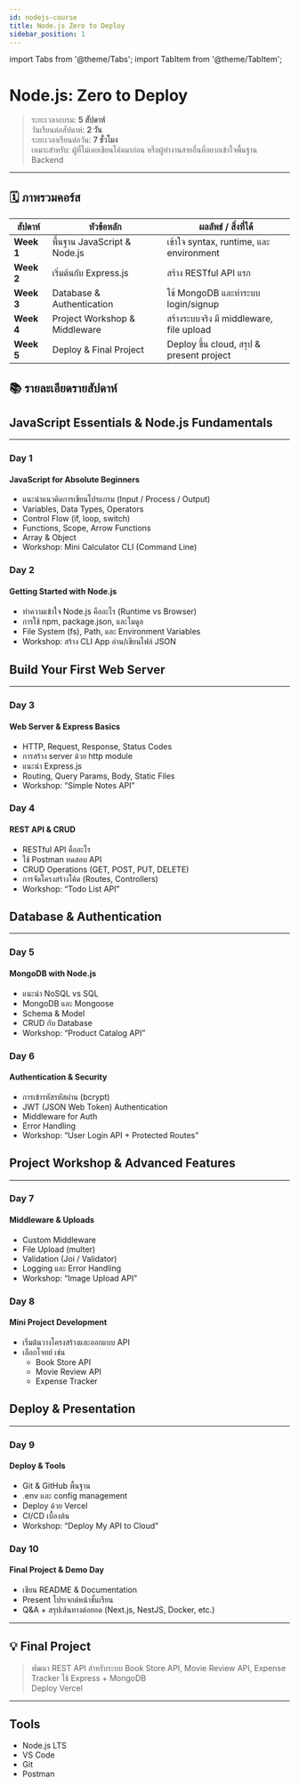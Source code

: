```yaml
---
id: nodejs-course
title: Node.js Zero to Deploy
sidebar_position: 1
---
```


import Tabs from '@theme/Tabs';
import TabItem from '@theme/TabItem';

# Node.js: Zero to Deploy

> ระยะเวลาอบรม: **5 สัปดาห์**  
> วันเรียนต่อสัปดาห์: **2 วัน**  
> ระยะเวลาเรียนต่อวัน: **7 ชั่วโมง**  
> เหมาะสำหรับ: ผู้ที่ไม่เคยเขียนโค้ดมาก่อน หรือผู้ทำงานสายอื่นที่อยากเข้าใจพื้นฐาน Backend

---

## 🗓️ ภาพรวมคอร์ส

| สัปดาห์ | หัวข้อหลัก | ผลลัพธ์ / สิ่งที่ได้ |
|----------|--------------|----------------------|
| **Week 1** | พื้นฐาน JavaScript & Node.js | เข้าใจ syntax, runtime, และ environment |
| **Week 2** | เริ่มต้นกับ Express.js | สร้าง RESTful API แรก |
| **Week 3** | Database & Authentication | ใช้ MongoDB และทำระบบ login/signup |
| **Week 4** | Project Workshop & Middleware | สร้างระบบจริง มี middleware, file upload |
| **Week 5** | Deploy & Final Project | Deploy ขึ้น cloud, สรุป & present project |


## 📚 รายละเอียดรายสัปดาห์

<Tabs>
<TabItem value="week1" label="สัปดาห์ที่ 1">

## JavaScript Essentials & Node.js Fundamentals
---
### Day 1
#### JavaScript for Absolute Beginners
- แนะนำแนวคิดการเขียนโปรแกรม (Input / Process / Output)
- Variables, Data Types, Operators
- Control Flow (if, loop, switch)
- Functions, Scope, Arrow Functions
- Array & Object
- Workshop: Mini Calculator CLI (Command Line)

### Day 2
#### Getting Started with Node.js
- ทำความเข้าใจ Node.js คืออะไร (Runtime vs Browser)
- การใช้ npm, package.json, และโมดูล
- File System (fs), Path, และ Environment Variables
- Workshop: สร้าง CLI App อ่าน/เขียนไฟล์ JSON
</TabItem>

<TabItem value="week2" label="สัปดาห์ที่ 2">

## Build Your First Web Server
---
### Day 3
#### Web Server & Express Basics

- HTTP, Request, Response, Status Codes
- การสร้าง server ด้วย http module
- แนะนำ Express.js
- Routing, Query Params, Body, Static Files
- Workshop: “Simple Notes API”

### Day 4
#### REST API & CRUD

- RESTful API คืออะไร
- ใช้ Postman ทดสอบ API
- CRUD Operations (GET, POST, PUT, DELETE)
- การจัดโครงสร้างโค้ด (Routes, Controllers)
- Workshop: “Todo List API”

</TabItem>

<TabItem value="week3" label="สัปดาห์ที่ 3">

## Database & Authentication
---
### Day 5
#### MongoDB with Node.js

- แนะนำ NoSQL vs SQL
- MongoDB และ Mongoose
- Schema & Model
- CRUD กับ Database
- Workshop: “Product Catalog API”

### Day 6
#### Authentication & Security

- การเข้ารหัสรหัสผ่าน (bcrypt)
- JWT (JSON Web Token) Authentication
- Middleware for Auth
- Error Handling
- Workshop: “User Login API + Protected Routes”

</TabItem>

<TabItem value="week4" label="สัปดาห์ที่ 4">

## Project Workshop & Advanced Features
---
### Day 7
#### Middleware & Uploads

- Custom Middleware
- File Upload (multer)
- Validation (Joi / Validator)
- Logging และ Error Handling
- Workshop: “Image Upload API”

### Day 8
#### Mini Project Development

- เริ่มต้นวางโครงสร้างและออกแบบ API
- เลือกโจทย์ เช่น
  - Book Store API
  - Movie Review API
  - Expense Tracker

</TabItem>

<TabItem value="week5" label="สัปดาห์ที่ 5">

## Deploy & Presentation
---
### Day 9
#### Deploy & Tools

- Git & GitHub พื้นฐาน
- .env และ config management
- Deploy ด้วย Vercel
- CI/CD เบื้องต้น
- Workshop: “Deploy My API to Cloud”

### Day 10
#### Final Project & Demo Day

- เขียน README & Documentation
- Present โปรเจกต์หน้าชั้นเรียน
- Q&A + สรุปเส้นทางต่อยอด (Next.js, NestJS, Docker, etc.)

</TabItem>

</Tabs>

---

## 💡 Final Project
> พัฒนา REST API สำหรับระบบ Book Store API, Movie Review API, Expense Tracker
> ใช้ Express + MongoDB  
> Deploy Vercel

---

## Tools
- Node.js LTS
- VS Code
- Git
- Postman